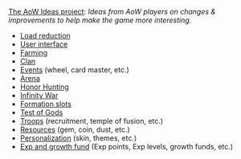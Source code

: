 [The AoW Ideas project](https://github.com/nefarious-kitsune/aow.ideas):
*Ideas from AoW players on changes & improvements to help make the game more interesting.*

<!--
# AoW Suggestions

Ideas on game improvement from players of Art of War:Legion.

* [Events](events/) with story-telling elements and new challenges
* Make [the Tests of Gods](modes/tests-of-gods) an useful event
* Create a [Guild Quests point system](quests/guild-quests) to motivate quest contribution and help guilds retain members

## Suggestions on Discord
-->

* [Load reduction](suggestions-load-reduction)
* [User interface](suggestions-ui)
* [Farming](suggestions-farming)
* [Clan](suggestions-guild)
* [Events](suggestions-events) (wheel, card master, etc.)
* [Arena](suggestions-arena)
* [Honor Hunting](suggestions-hh)
* [Infinity War](suggestions-iw)
* [Formation slots](suggestions-slots)
* [Test of Gods](suggestions-tog)
* [Troops](suggestions-fusion) (recruitment, temple of fusion, etc.)
* [Resources](suggestions-res) (gem, coin, dust, etc.)
* [Personalization](suggestions-personalization) (skin, themes, etc.)
* [Exp and growth fund](suggestions-exp) (Exp points, Exp levels, growth funds, etc.)
